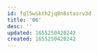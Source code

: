 ```yaml
---
id: fql5wskth2jq8n6stasrv3d
title: '06'
desc: ''
updated: 1655250420242
created: 1655250420242
---
```


